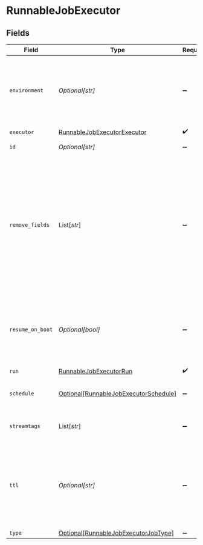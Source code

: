 # RunnableJobExecutor


## Fields

| Field                                                                                                                                                                                             | Type                                                                                                                                                                                              | Required                                                                                                                                                                                          | Description                                                                                                                                                                                       |
| ------------------------------------------------------------------------------------------------------------------------------------------------------------------------------------------------- | ------------------------------------------------------------------------------------------------------------------------------------------------------------------------------------------------- | ------------------------------------------------------------------------------------------------------------------------------------------------------------------------------------------------- | ------------------------------------------------------------------------------------------------------------------------------------------------------------------------------------------------- |
| `environment`                                                                                                                                                                                     | *Optional[str]*                                                                                                                                                                                   | :heavy_minus_sign:                                                                                                                                                                                | Optionally, enable this config only on a specified Git branch. If empty, will be enabled everywhere.                                                                                              |
| `executor`                                                                                                                                                                                        | [RunnableJobExecutorExecutor](../../models/shared/runnablejobexecutorexecutor.md)                                                                                                                 | :heavy_check_mark:                                                                                                                                                                                | N/A                                                                                                                                                                                               |
| `id`                                                                                                                                                                                              | *Optional[str]*                                                                                                                                                                                   | :heavy_minus_sign:                                                                                                                                                                                | Unique ID for this Job.                                                                                                                                                                           |
| `remove_fields`                                                                                                                                                                                   | List[*str*]                                                                                                                                                                                       | :heavy_minus_sign:                                                                                                                                                                                | List of fields to remove from Discover results. Wildcards (e.g.: aws*) are allowed. This is useful when discovery returns sensitive fields that should not be exposed in the Jobs user interface. |
| `resume_on_boot`                                                                                                                                                                                  | *Optional[bool]*                                                                                                                                                                                  | :heavy_minus_sign:                                                                                                                                                                                | Resumes the ad hoc job if a failure condition causes Stream to restart during job execution.                                                                                                      |
| `run`                                                                                                                                                                                             | [RunnableJobExecutorRun](../../models/shared/runnablejobexecutorrun.md)                                                                                                                           | :heavy_check_mark:                                                                                                                                                                                | N/A                                                                                                                                                                                               |
| `schedule`                                                                                                                                                                                        | [Optional[RunnableJobExecutorSchedule]](../../models/shared/runnablejobexecutorschedule.md)                                                                                                       | :heavy_minus_sign:                                                                                                                                                                                | Configuration for a scheduled job.                                                                                                                                                                |
| `streamtags`                                                                                                                                                                                      | List[*str*]                                                                                                                                                                                       | :heavy_minus_sign:                                                                                                                                                                                | Add tags for filtering and grouping in @{product}.                                                                                                                                                |
| `ttl`                                                                                                                                                                                             | *Optional[str]*                                                                                                                                                                                   | :heavy_minus_sign:                                                                                                                                                                                | Time to keep the job's artifacts on disk after job completion. This also affects how long a job is listed in the Job Inspector.                                                                   |
| `type`                                                                                                                                                                                            | [Optional[RunnableJobExecutorJobType]](../../models/shared/runnablejobexecutorjobtype.md)                                                                                                         | :heavy_minus_sign:                                                                                                                                                                                | Job type.                                                                                                                                                                                         |